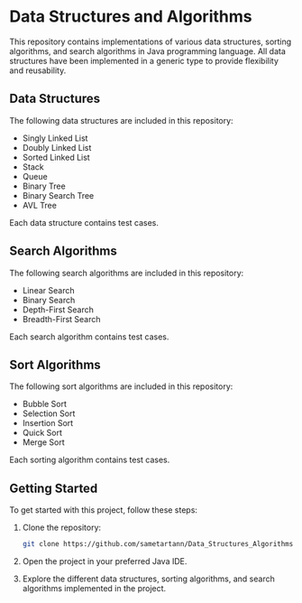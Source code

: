 # Data Structures and Algorithms

This repository contains implementations of various data structures, sorting algorithms, and search algorithms in Java programming language. All data structures have been implemented in a generic type to provide flexibility and reusability.

## Data Structures

The following data structures are included in this repository:

- Singly Linked List
- Doubly Linked List
- Sorted Linked List
- Stack
- Queue
- Binary Tree
- Binary Search Tree
- AVL Tree

Each data structure contains test cases.

## Search Algorithms

The following search algorithms are included in this repository:

- Linear Search
- Binary Search
- Depth-First Search
- Breadth-First Search

Each search algorithm contains test cases.

## Sort Algorithms

The following sort algorithms are included in this repository:

- Bubble Sort
- Selection Sort
- Insertion Sort
- Quick Sort
- Merge Sort

Each sorting algorithm contains test cases.

## Getting Started

To get started with this project, follow these steps:

1. Clone the repository:

   ```bash
   git clone https://github.com/sametartann/Data_Structures_Algorithms.git
   ```
2. Open the project in your preferred Java IDE.
3. Explore the different data structures, sorting algorithms, and search algorithms implemented in the project.
